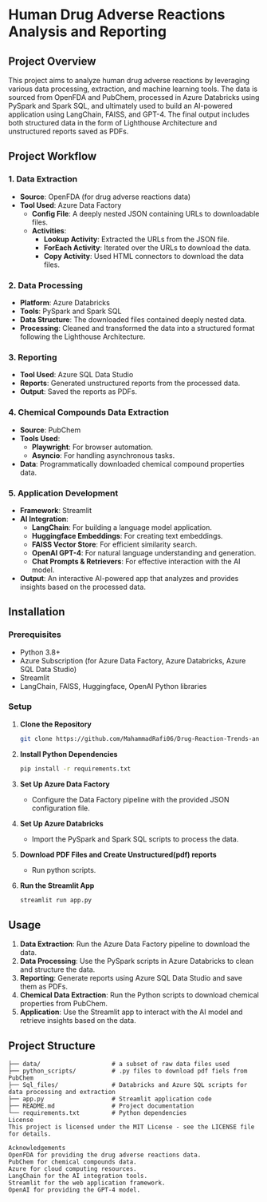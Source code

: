# Human Drug Adverse Reactions Analysis and Reporting

## Project Overview

This project aims to analyze human drug adverse reactions by leveraging various data processing, extraction, and machine learning tools. The data is sourced from OpenFDA and PubChem, processed in Azure Databricks using PySpark and Spark SQL, and ultimately used to build an AI-powered application using LangChain, FAISS, and GPT-4. The final output includes both structured data in the form of Lighthouse Architecture and unstructured reports saved as PDFs.

## Project Workflow

### 1. Data Extraction
- **Source**: OpenFDA (for drug adverse reactions data)
- **Tool Used**: Azure Data Factory
  - **Config File**: A deeply nested JSON containing URLs to downloadable files.
  - **Activities**: 
    - **Lookup Activity**: Extracted the URLs from the JSON file.
    - **ForEach Activity**: Iterated over the URLs to download the data.
    - **Copy Activity**: Used HTML connectors to download the data files.

### 2. Data Processing
- **Platform**: Azure Databricks
- **Tools**: PySpark and Spark SQL
- **Data Structure**: The downloaded files contained deeply nested data.
- **Processing**: Cleaned and transformed the data into a structured format following the Lighthouse Architecture.

### 3. Reporting
- **Tool Used**: Azure SQL Data Studio
- **Reports**: Generated unstructured reports from the processed data.
- **Output**: Saved the reports as PDFs.

### 4. Chemical Compounds Data Extraction
- **Source**: PubChem
- **Tools Used**: 
  - **Playwright**: For browser automation.
  - **Asyncio**: For handling asynchronous tasks.
- **Data**: Programmatically downloaded chemical compound properties data.

### 5. Application Development
- **Framework**: Streamlit
- **AI Integration**:
  - **LangChain**: For building a language model application.
  - **Huggingface Embeddings**: For creating text embeddings.
  - **FAISS Vector Store**: For efficient similarity search.
  - **OpenAI GPT-4**: For natural language understanding and generation.
  - **Chat Prompts & Retrievers**: For effective interaction with the AI model.
- **Output**: An interactive AI-powered app that analyzes and provides insights based on the processed data.

## Installation

### Prerequisites
- Python 3.8+
- Azure Subscription (for Azure Data Factory, Azure Databricks, Azure SQL Data Studio)
- Streamlit
- LangChain, FAISS, Huggingface, OpenAI Python libraries

### Setup

1. **Clone the Repository**
    ```bash
    git clone https://github.com/MahammadRafi06/Drug-Reaction-Trends-and-Insights-with-AI
    ```

2. **Install Python Dependencies**
    ```bash
    pip install -r requirements.txt
    ```

3. **Set Up Azure Data Factory**
   - Configure the Data Factory pipeline with the provided JSON configuration file.

4. **Set Up Azure Databricks**
   - Import the PySpark and Spark SQL scripts to process the data.

4. **Download PDF Files and Create Unstructured(pdf) reports**
   - Run python scripts.

6. **Run the Streamlit App**
    ```bash
    streamlit run app.py
    ```

## Usage

1. **Data Extraction**: Run the Azure Data Factory pipeline to download the data.
2. **Data Processing**: Use the PySpark scripts in Azure Databricks to clean and structure the data.
3. **Reporting**: Generate reports using Azure SQL Data Studio and save them as PDFs.
4. **Chemical Data Extraction**: Run the Python scripts to download chemical properties from PubChem.
5. **Application**: Use the Streamlit app to interact with the AI model and retrieve insights based on the data.

## Project Structure

```plaintext
├── data/                    # a subset of raw data files used
├── python_scripts/          # .py files to download pdf fiels from PubChem
├── Sql_files/               # Databricks and Azure SQL scripts for data processing and extraction
├── app.py                   # Streamlit application code
├── README.md                # Project documentation
└── requirements.txt         # Python dependencies
License
This project is licensed under the MIT License - see the LICENSE file for details.

Acknowledgements
OpenFDA for providing the drug adverse reactions data.
PubChem for chemical compounds data.
Azure for cloud computing resources.
LangChain for the AI integration tools.
Streamlit for the web application framework.
OpenAI for providing the GPT-4 model.